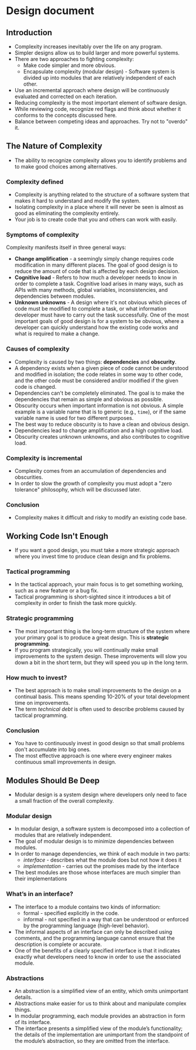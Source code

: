 # Design document
## Introduction
* Complexity increases inevitably over the life on any program.
* Simpler designs allow us to build larger and more powerful systems.
* There are two approaches to fighting complexity:
  * Make code simpler and more obvious.
  * Encapsulate complexity (modular design) - Software system is divided up into modules that are relatively independent of each other.
* Use an incremental approach where design will be continuously evaluated and corrected on each iteration. 
* Reducing complexity is the most important element of software design.
* While reviewing code, recognize red flags and think about whether it conforms to the concepts discussed here.
* Balance between competing ideas and approaches. Try not to "overdo" it.

## The Nature of Complexity
* The ability to recognize complexity allows you to identify problems and to make good choices among alternatives.

### Complexity defined
* Complexity is anything related to the structure of a software system that makes it hard to understand and modify the system.
* Isolating complexity in a place where it will never be seen is almost as good as eliminating the complexity entirely.
* Your job is to create code that you and others can work with easily.

### Symptoms of complexity
Complexity manifests itself in three general ways:
* **Change amplification** - a seemingly simply change requires code modification in many different places. The goal of good design is to reduce the amount of code that is affected by each design decision.
* **Cognitive load** - Refers to how much a developer needs to know in order to complete a task. Cognitive load arises in many ways, such as APIs with many methods, global variables, inconsistencies, and dependencies between modules.
* **Unknown unknowns** - A design where it's not obvious which pieces of code must be modified to complete a task, or what information developer must have to carry out the task successfully. One of the most important goals of good design is for a system to be obvious, where a developer can quickly understand how the existing code works and what is required to make a change.

### Causes of complexity
* Complexity is caused by two things: **dependencies** and **obscurity**.
* A dependency exists when a given piece of code cannot be understood and modified in isolation; the code relates in some way to other code, and the other code must be considered and/or modified if the given code is changed.
* Dependencies can't be completely eliminated. The goal is to make the dependencies that remain as simple and obvious as possible.
* Obscurity occurs when important information is not obvious. A simple example is a variable name that is to generic (e.g., `time`), or if the same variable name is used for two different purposes.
* The best way to reduce obscurity is to have a clean and obvious design.
* Dependencies lead to change amplification and a high cognitive load.
* Obscurity creates unknown unknowns, and also contributes to cognitive load.

### Complexity is incremental
* Complexity comes from an accumulation of dependencies and obscurities.
* In order to slow the growth of complexity you must adopt a "zero tolerance" philosophy, which will be discussed later.

### Conclusion
* Complexity makes it difficult and risky to modify an existing code base. 

## Working Code Isn't Enough
* If you want a good design, you must take a more strategic approach where you invest time to produce clean design and fix problems.

### Tactical programming
* In the tactical approach, your main focus is to get something working, such as a new feature or a bug fix.
* Tactical programming is short-sighted since it introduces a bit of complexity in order to finish the task more quickly.

### Strategic programming
* The most important thing is the long-term structure of the system where your primary goal is to produce a great design. This is **strategic programming**.
* If you program strategically, you will continually make small improvements to the system design. These improvements will slow you down a bit in the short term, but they will speed you up in the long term. 

### How much to invest?
* The best approach is to make small improvements to the design on a continual basis. This means spending 10-20% of your total development time on improvements.
* The term _technical debt_ is often used to describe problems caused by tactical programming.

### Conclusion
* You have to continuously invest in good design so that small problems don't accumulate into big ones.
* The most effective approach is one where every engineer makes continuous small improvements in design.

## Modules Should Be Deep
* Modular design is a system design where developers only need to face a small fraction of the overall complexity.

### Modular design
* In modular design, a software system is decomposed into a collection of modules that are relatively independent.
* The goal of modular design is to minimize dependencies between modules.
* In order to manage dependencies, we think of each module in two parts:
  * _interface_ - describes what the module does but not how it does it
  * _implementation_ - carries out the promises made by the interface
* The best modules are those whose interfaces are much simpler than their implementations

### What’s in an interface?
* The interface to a module contains two kinds of information:
  * formal - specified explicitly in the code.
  * informal - not specified in a way that can be understood or enforced by the programming language (high-level behavior).
* The informal aspects of an interface can only be described using comments, and the programming language cannot ensure that the description is complete or accurate.
* One of the benefits of a clearly specified interface is that it indicates exactly what developers need to know in order to use the associated module.

### Abstractions
* An abstraction is a simplified view of an entity, which omits unimportant details.
* Abstractions make easier for us to think about and manipulate complex things.
* In modular programming, each module provides an abstraction in form of its interface.
* The interface presents a simplified view of the module’s functionality; the details of the implementation are unimportant from the standpoint of the module’s abstraction, so they are omitted from the interface.
